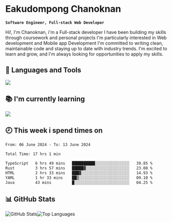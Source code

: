 # Eakudompong Chanoknan

**`Software Engineer, Full-stack Web Developer`**

<p>Hi!, I'm Chanoknan, i'm a Full-stack developer I have been building my skills
through coursework and personal projects I'm particularly interested in Web development
and Mobile app Development I'm committed to writing clean, maintainable
code and staying up to date with industry trends. I'm excited to learn
and grow, and I'm always looking for opportunities to apply my skills.</p>

## 🔧 Languages and Tools

  <a href="https://skillicons.dev">
    <img src="https://skillicons.dev/icons?i=typescript,javascript,html,css,php,java,python,laravel,nodejs,mongodb,react,nextjs,tailwind,mysql,planetscale,postgres,firebase&perline=9" />
  </a>
  
## 📚 I'm currently learning
  <a href="https://skillicons.dev">
    <img src="https://skillicons.dev/icons?i=go,rust,kotlin,androidstudio,graphql,docker,kubernetes,gcp,aws" />
  </a>

## 🕗 This week i spend times on

<!--START_SECTION:waka-->

```txt
From: 06 June 2024 - To: 13 June 2024

Total Time: 17 hrs 1 min

TypeScript   6 hrs 49 mins   ██████████░░░░░░░░░░░░░░░   39.85 %
Rust         3 hrs 57 mins   █████▓░░░░░░░░░░░░░░░░░░░   23.08 %
HTML         2 hrs 33 mins   ███▓░░░░░░░░░░░░░░░░░░░░░   14.93 %
YAML         1 hr 33 mins    ██▒░░░░░░░░░░░░░░░░░░░░░░   09.10 %
Java         43 mins         █░░░░░░░░░░░░░░░░░░░░░░░░   04.25 %
```

<!--END_SECTION:waka-->

## 📊 GitHub Stats

<p style="display: flex">
  <img alt="GitHub Stats" src="https://github-readme-stats.vercel.app/api?username=EC-9624&show_icons=true&theme=gruvbox&count_private=true"/>
  <img alt="Top Languages" src="https://github-readme-stats.vercel.app/api/top-langs/?username=EC-9624&layout=compact&theme=gruvbox" />  
</p>
